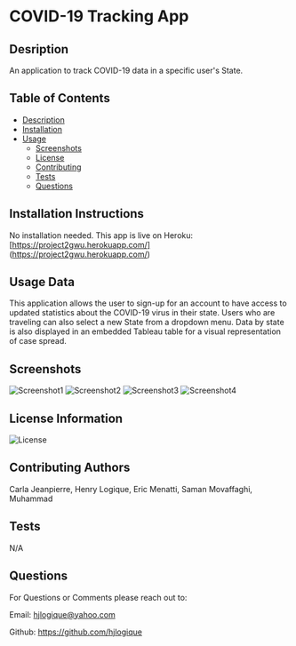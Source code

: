 
# COVID-19 Tracking App
      
## Desription
            
An application to track COVID-19 data in a specific user's State. 
    
## Table of Contents
    
* [Description](#description)
* [Installation](#installation)
* [Usage](#usage)
    * [Screenshots](#Screenshots)
    * [License](#license)
    * [Contributing](#contributing)
    * [Tests](#tests)
    * [Questions](#questions)
    
## Installation Instructions
No installation needed. This app is live on Heroku: [https://project2gwu.herokuapp.com/] (https://project2gwu.herokuapp.com/)
    
## Usage Data
This application allows the user to sign-up for an account to have access to updated statistics about the COVID-19 virus in their state. Users who are traveling can also select a new State from a dropdown menu. Data by state is also displayed in an embedded Tableau table for a visual representation of case spread.

## Screenshots
![Screenshot1](https://user-images.githubusercontent.com/68793022/100146059-4f303280-2e67-11eb-9bdb-74be2ab1738c.PNG)
![Screenshot2](https://user-images.githubusercontent.com/68793022/100146064-50f9f600-2e67-11eb-9fde-bb1eaa92e407.PNG)
![Screenshot3](https://user-images.githubusercontent.com/68793022/100146066-522b2300-2e67-11eb-81f7-62ec84a2f43c.PNG)
![Screenshot4](https://user-images.githubusercontent.com/68793022/100146070-535c5000-2e67-11eb-8184-1304f858ba68.PNG)
    
## License Information
![License](https://img.shields.io/badge/License--green.svg "CovidTracking.com Copyright © 2020 by The Atlantic Monthly Group. (CC BY 4.0)")
    
## Contributing Authors
Carla Jeanpierre, Henry Logique, Eric Menatti, Saman Movaffaghi, Muhammad
    
## Tests
N/A
    
## Questions
    
For Questions or Comments please reach out to:

Email: hjlogique@yahoo.com 

Github: https://github.com/hjlogique

  
